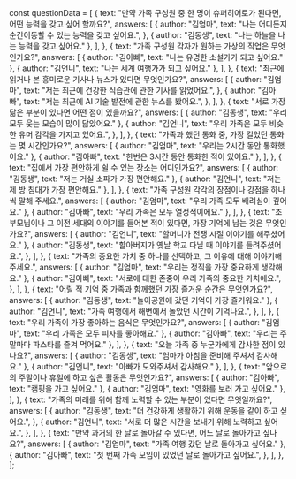 const questionData = [
{
text: "만약 가족 구성원 중 한 명이 슈퍼히어로가 된다면, 어떤 능력을 갖고 싶어 할까요?",
answers: [
{
author: "김엄마",
text: "나는 어디든지 순간이동할 수 있는 능력을 갖고 싶어요.",
},
{ author: "김동생", text: "나는 하늘을 나는 능력을 갖고 싶어요." },
],
},
{
text: "가족 구성원 각자가 원하는 가상의 직업은 무엇인가요?",
answers: [
{ author: "김아빠", text: "나는 유명한 소설가가 되고 싶어요." },
{ author: "김언니", text: "나는 세계 여행가가 되고 싶어요." },
],
},
{
text: "최근에 읽거나 본 흥미로운 기사나 뉴스가 있다면 무엇인가요?",
answers: [
{
author: "김엄마",
text: "저는 최근에 건강한 식습관에 관한 기사를 읽었어요.",
},
{
author: "김아빠",
text: "저는 최근에 AI 기술 발전에 관한 뉴스를 봤어요.",
},
],
},
{
text: "서로 가장 닮은 부분이 있다면 어떤 점이 있을까요?",
answers: [
{ author: "김동생", text: "우리 모두 웃는 모습이 많이 닮았어요." },
{
author: "김언니",
text: "우리 가족은 모두 비슷한 유머 감각을 가지고 있어요.",
},
],
},
{
text: "가족과 했던 통화 중, 가장 길었던 통화는 몇 시간인가요?",
answers: [
{ author: "김엄마", text: "우리는 2시간 동안 통화했어요." },
{ author: "김아빠", text: "한번은 3시간 동안 통화한 적이 있어요." },
],
},
{
text: "집에서 가장 편안하게 쉴 수 있는 장소는 어디인가요?",
answers: [
{ author: "김동생", text: "저는 거실 소파가 가장 편안해요." },
{ author: "김언니", text: "저는 제 방 침대가 가장 편안해요." },
],
},
{
text: "가족 구성원 각각의 장점이나 강점을 하나씩 말해 주세요.",
answers: [
{ author: "김엄마", text: "우리 가족 모두 배려심이 깊어요." },
{ author: "김아빠", text: "우리 가족은 모두 열정적이에요." },
],
},
{
text: "조부모님이나 그 이전 세대의 이야기를 들어본 적이 있다면, 가장 기억에 남는 것은 무엇인가요?",
answers: [
{ author: "김언니", text: "할머니가 전쟁 시절 이야기를 해주셨어요." },
{
author: "김동생",
text: "할아버지가 옛날 학교 다닐 때 이야기를 들려주셨어요.",
},
],
},
{
text: "가족의 중요한 가치 중 하나를 선택하고, 그 이유에 대해 이야기해 주세요.",
answers: [
{ author: "김엄마", text: "우리는 정직을 가장 중요하게 생각해요." },
{
author: "김아빠",
text: "서로에 대한 존중이 우리 가족의 중요한 가치에요.",
},
],
},
{
text: "어릴 적 기억 중 가족과 함께했던 가장 즐거운 순간은 무엇인가요?",
answers: [
{ author: "김동생", text: "놀이공원에 갔던 기억이 가장 즐거워요." },
{
author: "김언니",
text: "가족 여행에서 해변에서 놀았던 시간이 기억나요.",
},
],
},
{
text: "우리 가족이 가장 좋아하는 음식은 무엇인가요?",
answers: [
{ author: "김엄마", text: "우리 가족은 모두 피자를 좋아해요." },
{ author: "김아빠", text: "우리는 주말마다 파스타를 즐겨 먹어요." },
],
},
{
text: "오늘 가족 중 누군가에게 감사한 점이 있나요?",
answers: [
{ author: "김동생", text: "엄마가 아침을 준비해 주셔서 감사해요." },
{ author: "김언니", text: "아빠가 도와주셔서 감사해요." },
],
},
{
text: "앞으로의 주말이나 휴일에 하고 싶은 활동은 무엇인가요?",
answers: [
{ author: "김아빠", text: "캠핑을 가고 싶어요." },
{ author: "김엄마", text: "영화를 보러 가고 싶어요." },
],
},
{
text: "가족의 미래를 위해 함께 노력할 수 있는 부분이 있다면 무엇일까요?",
answers: [
{
author: "김동생",
text: "더 건강하게 생활하기 위해 운동을 같이 하고 싶어요.",
},
{
author: "김언니",
text: "서로 더 많은 시간을 보내기 위해 노력하고 싶어요.",
},
],
},
{
text: "만약 과거의 한 날로 돌아갈 수 있다면, 어느 날로 돌아가고 싶나요?",
answers: [
{ author: "김엄마", text: "가족 여행 갔던 날로 돌아가고 싶어요." },
{
author: "김아빠",
text: "첫 번째 가족 모임이 있었던 날로 돌아가고 싶어요.",
},
],
},
];
